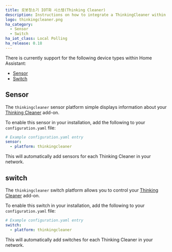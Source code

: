 ```yaml
---
title: 로봇청소기 IOT화 시스템(Thinking Cleaner)
description: Instructions on how to integrate a ThinkingCleaner within Home Assistant.
logo: thinkingcleaner.png
ha_category:
  - Sensor
  - Switch
ha_iot_class: Local Polling
ha_release: 0.18
---
```


There is currently support for the following device types within Home Assistant:

- [Sensor](#sensor)
- [Switch](#switch)

## Sensor

The `thinkingcleaner` sensor platform simple displays information about your [Thinking Cleaner](https://www.thinkingcleaner.com/) add-on.

To enable this sensor in your installation, add the following to your `configuration.yaml` file:

```yaml
# Example configuration.yaml entry
sensor:
  - platform: thinkingcleaner
```

This will automatically add sensors for each Thinking Cleaner in your network.

## switch

The `thinkingcleaner` switch platform allows you to control your [Thinking Cleaner](https://www.thinkingcleaner.com/) add-on.

To enable this switch in your installation, add the following to your `configuration.yaml` file:

```yaml
# Example configuration.yaml entry
switch:
  - platform: thinkingcleaner
```

This will automatically add switches for each Thinking Cleaner in your network.
